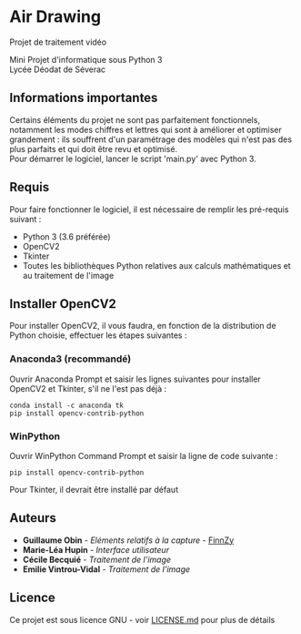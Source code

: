 # Air Drawing
Projet de traitement vidéo

Mini Projet d'informatique sous Python 3 \
Lycée Déodat de Séverac

## Informations importantes
Certains éléments du projet ne sont pas parfaitement fonctionnels, notamment les modes chiffres et lettres qui sont à améliorer et optimiser grandement : ils souffrent d'un paramétrage des modèles qui n'est pas des plus parfaits et qui doit être revu et optimisé. \
Pour démarrer le logiciel, lancer le script 'main.py' avec Python 3.

## Requis
Pour faire fonctionner le logiciel, il est nécessaire de remplir les pré-requis suivant :
* Python 3 (3.6 préférée)
* OpenCV2
* Tkinter
* Toutes les bibliothèques Python relatives aux calculs mathématiques et au traitement de l'image

## Installer OpenCV2
Pour installer OpenCV2, il vous faudra, en fonction de la distribution de Python choisie, effectuer les étapes suivantes :

### Anaconda3 (recommandé)
Ouvrir Anaconda Prompt et saisir les lignes suivantes pour installer OpenCV2 et Tkinter, s'il ne l'est pas déjà :

```
conda install -c anaconda tk
pip install opencv-contrib-python
```

### WinPython
Ouvrir WinPython Command Prompt et saisir la ligne de code suivante :

```
pip install opencv-contrib-python
```

Pour Tkinter, il devrait être installé par défaut

## Auteurs
* **Guillaume Obin** - *Eléments relatifs à la capture* - [FinnZy](https://github.com/FinnZy)
* **Marie-Léa Hupin** - *Interface utilisateur*
* **Cécile Becquié** - *Traitement de l'image*
* **Emilie Vintrou-Vidal** - *Traitement de l'image*

## Licence
Ce projet est sous licence GNU - voir [LICENSE.md](LICENSE.md) pour plus de détails
